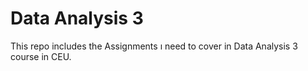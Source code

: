 # Data Analysis 3

This repo includes the Assignments ı need to cover in Data Analysis 3 course in CEU.
